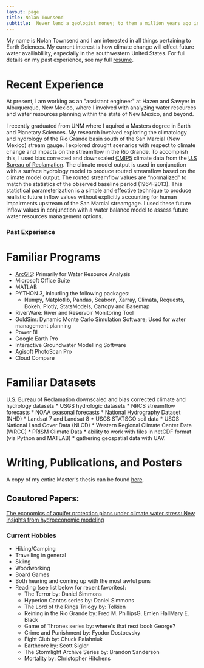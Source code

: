 ```yaml
---
layout: page
title: Nolan Townsend
subtitle:  Never lend a geologist money; to them a million years ago is recent.
---
```


My name is Nolan Townsend and I am interested in all things pertaining to Earth Sciences.  My current interest is how climate change will effect future water availiablility, especially in the southwestern United States.  For full details on my past experience, see my full [resume](https://drive.google.com/file/d/11x2x3UTb03kDQmqOKLItCYpowo4Przh9/preview).

# Recent Experience

At present, I am working as an "assistant engineer" at Hazen and Sawyer in Albuquerque, New Mexico, where I involved with analyzing water resources and water resources planning within the state of New Mexico, and beyond.

I recently graduated from UNM where I aquired a Masters degree in Earth and Planetary Sciences.  My research involved exploring the climatology and hydrology of the Rio Grande basin south of the San Marcial (New Mexico) stream gauge.  I explored drought scenarios with respect to climate change and impacts on the streamflow in the Rio Grande. To accomplish this, I used bias corrected and downscaled  [CMIP5](https://pcmdi.llnl.gov/mips/cmip5/data-portal.html) climate data from the [U.S Bureau of Reclamation](https://gdo-dcp.ucllnl.org/downscaled_cmip_projections/dcpInterface.html#Welcome).  The climate model output is used in conjunction with a surface hydrology model to produce routed streamflow based on the climate model output.  The routed streamflow values are “normalized” to match the statistics of the observed baseline period (1964-2013).  This statistical parameterization is a simple and effective technique to produce realistic future inflow values without explicitly accounting for human impairments upstream of the San Marcial streamgage.  I used these future inflow values in conjunction with a water balance model to assess future water resources management options.

### Past Experience

# Familiar Programs
- [ArcGIS](http://www.unm.edu/~ntownsend/): Primarily for Water Resource Analysis
- Microsoft Office Suite
- MATLAB
- PYTHON 3, inlcuding the following packages:
  * Numpy, Matplotlib, Pandas, Seaborn, Xarray, Climata, Requests, Bokeh, Plotly, StatsModels, Cartopy and Basemap
- RiverWare: River and Reservoir Monitoring Tool
- GoldSim: Dynamic Monte Carlo Simulation Software;  Used for water management planning
- Power BI
- Google Earth Pro
- Interactive Groundwater Modelling Software
- Agisoft PhotoScan Pro
- Cloud Compare

# Familiar Datasets
U.S. Bureau of Reclamation downscaled and bias corrected climate and hydrology datasets * USGS hydrologic datasets * NRCS streamflow forecasts * NOAA seasonal forecasts * National Hydrography Dataset (NHD) * Landsat 7 and Landsat 8 * USGS STATSGO soil data * USGS National Land Cover Data (NLCD) * Western Regional Climate Center Data (WRCC) * PRISM Climate Data * ability to work with files in netCDF format (via Python and MATLAB) * gathering geospatial data with UAV.

# Writing, Publications, and Posters

A copy of my entire Master's thesis can be found [here](https://digitalrepository.unm.edu/eps_etds/259/).

## Coautored Papers:
[The economics of aquifer protection plans under climate water stress: New
insights from hydroeconomic modeling](https://water-research.nmsu.edu/files/2019/07/JH_July_5_2019a.pdf)

### Current Hobbies
- Hiking/Camping
- Travelling in general
- Skiing
- Woodworking
- Board Games
- Both hearing and coming up with the most awful puns
- Reading (see list below for recent favorites):
  * The Terror by: Daniel Simmons
  * Hyperion Cantos series by: Daniel Simmons
  * The Lord of the Rings Trilogy by: Tolkien
  * Reining in the Rio Grande by: Fred M. PhillipsG. Emlen HallMary E. Black
  * Game of Thrones series by: where's that next book George?
  * Crime and Punishment by: Fyodor Dostoevsky
  * Fight Club by: Chuck Palahniuk 
  * Earthcore by: Scott Sigler
  * The Stormlight Archive Series by: Brandon Sanderson
  * Mortality by: Christopher Hitchens
